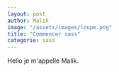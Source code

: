 ```yaml
---
layout: post
author: Malik
image: "/assets/images/loupe.png"
title: "Commencer sass"
categorie: sass
---
```




<p> Hello je m'appelle Malik. </p>